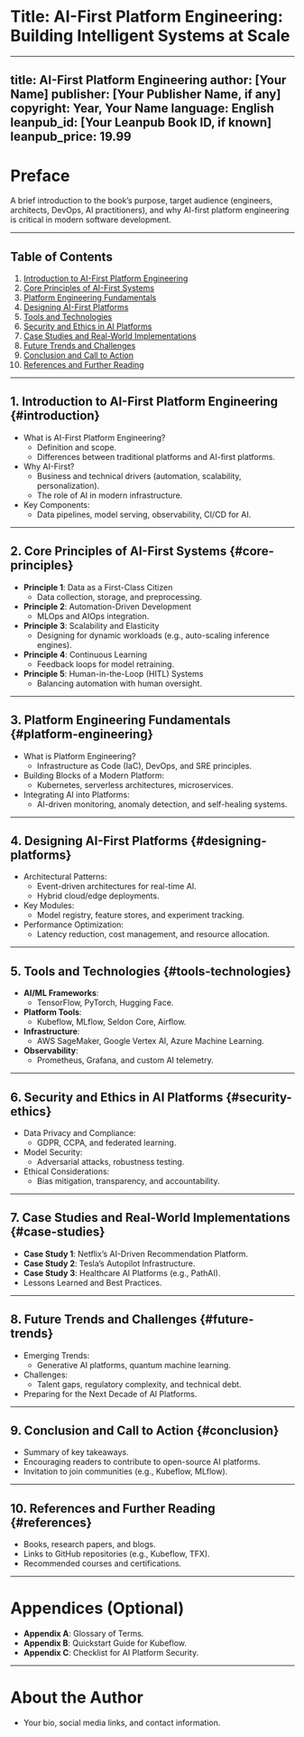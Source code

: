 # Title: AI-First Platform Engineering: Building Intelligent Systems at Scale

<!-- Leanpub metadata (front matter) -->
---
title: AI-First Platform Engineering
author: [Your Name]
publisher: [Your Publisher Name, if any]
copyright: Year, Your Name
language: English
leanpub_id: [Your Leanpub Book ID, if known]
leanpub_price: 19.99
---

# Preface
A brief introduction to the book’s purpose, target audience (engineers, architects, DevOps, AI practitioners), and why AI-first platform engineering is critical in modern software development.

---

## Table of Contents
1. [Introduction to AI-First Platform Engineering](#introduction)
2. [Core Principles of AI-First Systems](#core-principles)
3. [Platform Engineering Fundamentals](#platform-engineering)
4. [Designing AI-First Platforms](#designing-platforms)
5. [Tools and Technologies](#tools-technologies)
6. [Security and Ethics in AI Platforms](#security-ethics)
7. [Case Studies and Real-World Implementations](#case-studies)
8. [Future Trends and Challenges](#future-trends)
9. [Conclusion and Call to Action](#conclusion)
10. [References and Further Reading](#references)

---

## 1. Introduction to AI-First Platform Engineering {#introduction}
- What is AI-First Platform Engineering?
  - Definition and scope.
  - Differences between traditional platforms and AI-first platforms.
- Why AI-First?
  - Business and technical drivers (automation, scalability, personalization).
  - The role of AI in modern infrastructure.
- Key Components:
  - Data pipelines, model serving, observability, CI/CD for AI.

---

## 2. Core Principles of AI-First Systems {#core-principles}
- **Principle 1**: Data as a First-Class Citizen
  - Data collection, storage, and preprocessing.
- **Principle 2**: Automation-Driven Development
  - MLOps and AIOps integration.
- **Principle 3**: Scalability and Elasticity
  - Designing for dynamic workloads (e.g., auto-scaling inference engines).
- **Principle 4**: Continuous Learning
  - Feedback loops for model retraining.
- **Principle 5**: Human-in-the-Loop (HITL) Systems
  - Balancing automation with human oversight.

---

## 3. Platform Engineering Fundamentals {#platform-engineering}
- What is Platform Engineering?
  - Infrastructure as Code (IaC), DevOps, and SRE principles.
- Building Blocks of a Modern Platform:
  - Kubernetes, serverless architectures, microservices.
- Integrating AI into Platforms:
  - AI-driven monitoring, anomaly detection, and self-healing systems.

---

## 4. Designing AI-First Platforms {#designing-platforms}
- Architectural Patterns:
  - Event-driven architectures for real-time AI.
  - Hybrid cloud/edge deployments.
- Key Modules:
  - Model registry, feature stores, and experiment tracking.
- Performance Optimization:
  - Latency reduction, cost management, and resource allocation.

---

## 5. Tools and Technologies {#tools-technologies}
- **AI/ML Frameworks**:
  - TensorFlow, PyTorch, Hugging Face.
- **Platform Tools**:
  - Kubeflow, MLflow, Seldon Core, Airflow.
- **Infrastructure**:
  - AWS SageMaker, Google Vertex AI, Azure Machine Learning.
- **Observability**:
  - Prometheus, Grafana, and custom AI telemetry.

---

## 6. Security and Ethics in AI Platforms {#security-ethics}
- Data Privacy and Compliance:
  - GDPR, CCPA, and federated learning.
- Model Security:
  - Adversarial attacks, robustness testing.
- Ethical Considerations:
  - Bias mitigation, transparency, and accountability.

---

## 7. Case Studies and Real-World Implementations {#case-studies}
- **Case Study 1**: Netflix’s AI-Driven Recommendation Platform.
- **Case Study 2**: Tesla’s Autopilot Infrastructure.
- **Case Study 3**: Healthcare AI Platforms (e.g., PathAI).
- Lessons Learned and Best Practices.

---

## 8. Future Trends and Challenges {#future-trends}
- Emerging Trends:
  - Generative AI platforms, quantum machine learning.
- Challenges:
  - Talent gaps, regulatory complexity, and technical debt.
- Preparing for the Next Decade of AI Platforms.

---

## 9. Conclusion and Call to Action {#conclusion}
- Summary of key takeaways.
- Encouraging readers to contribute to open-source AI platforms.
- Invitation to join communities (e.g., Kubeflow, MLflow).

---

## 10. References and Further Reading {#references}
- Books, research papers, and blogs.
- Links to GitHub repositories (e.g., Kubeflow, TFX).
- Recommended courses and certifications.

---

# Appendices (Optional)
- **Appendix A**: Glossary of Terms.
- **Appendix B**: Quickstart Guide for Kubeflow.
- **Appendix C**: Checklist for AI Platform Security.

---

# About the Author
- Your bio, social media links, and contact information.
